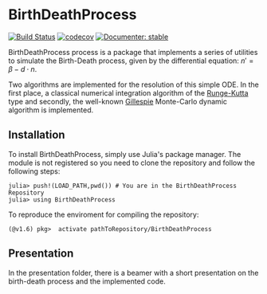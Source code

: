 # BirthDeathProcess

[![Build Status](https://github.com/josemanuel22/BirthDeathProcess.jl/workflows/CI/badge.svg)](https://github.com/josemanuel22/BirthDeathProcess.jl/actions)
[![codecov](https://codecov.io/gh/josemanuel22/BirthDeathProcess.jl/branch/master/graph/badge.svg)](https://app.codecov.io/gh/josemanuel22/BirthDeathProcess.jl)
[![Documenter: stable](https://img.shields.io/badge/docs-stable-blue.svg)](https://github.com/josemanuel22/BirthDeathProcess.jl/stable/)

BirthDeathProcess process is a package that implements a series of utilities to simulate the Birth-Death process, given by the differential equation: $n' = \beta - d\cdot n$.

Two algorithms are implemented for the resolution of this simple ODE. In the first place, a classical numerical integration algorithm of the [Runge-Kutta](http://users.uoa.gr/~tsitourasc/RK54_new_v2.pdf) type and secondly, the well-known [Gillespie](https://en.wikipedia.org/wiki/Gillespie_algorithm) Monte-Carlo dynamic algorithm is implemented.

## Installation

To install BirthDeathProcess, simply use Julia's package manager. The module is not registered so you need to clone the repository and follow the following steps:
````
julia> push!(LOAD_PATH,pwd()) # You are in the BirthDeathProcess Repository
julia> using BirthDeathProcess
````

To reproduce the enviroment for compiling the repository:
````
(@v1.6) pkg>  activate pathToRepository/BirthDeathProcess
````
## Presentation

In the presentation folder, there is a beamer with a short presentation on the birth-death process and the implemented code.



